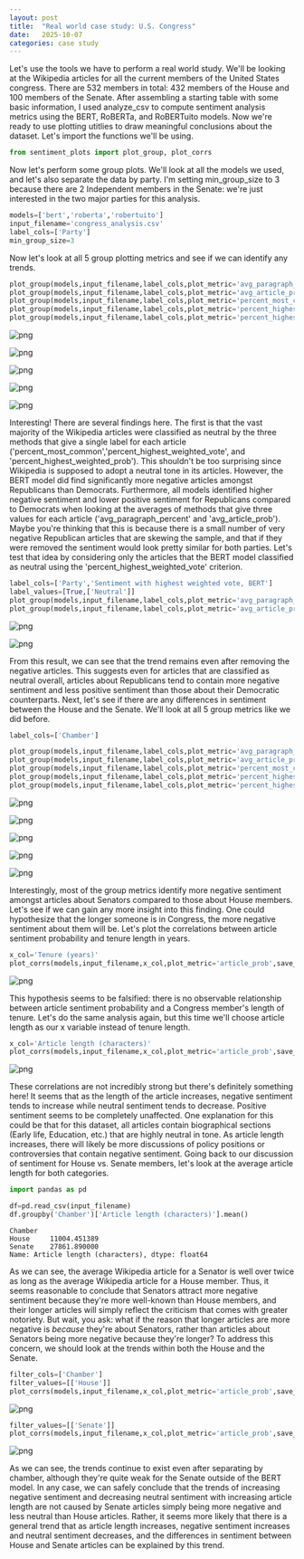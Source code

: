 ```yaml
---
layout: post
title:  "Real world case study: U.S. Congress"
date:   2025-10-07
categories: case study
---
```


Let's use the tools we have to perform a real world study. We'll be looking at the Wikipedia articles for all the current members of the United States congress. There are 532 members in total: 432 members of the House and 100 members of the Senate. After assembling a starting table with some basic information, I used analyze_csv to compute sentiment analysis metrics using the BERT, RoBERTa, and RoBERTuito models. Now we're ready to use plotting utitlies to draw meaningful conclusions about the dataset. Let's import the functions we'll be using.


```python
from sentiment_plots import plot_group, plot_corrs
```

Now let's perform some group plots. We'll look at all the models we used, and let's also separate the data by party. I'm setting min_group_size to 3 because there are 2 Independent members in the Senate: we're just interested in the two major parties for this analysis.


```python
models=['bert','roberta','robertuito']
input_filename='congress_analysis.csv'
label_cols=['Party']
min_group_size=3
```

Now let's look at all 5 group plotting metrics and see if we can identify any trends.


```python
plot_group(models,input_filename,label_cols,plot_metric='avg_paragraph_percent',save_fig=False,min_group_size=min_group_size)
plot_group(models,input_filename,label_cols,plot_metric='avg_article_prob',save_fig=False,min_group_size=min_group_size)
plot_group(models,input_filename,label_cols,plot_metric='percent_most_common',save_fig=False,min_group_size=min_group_size)
plot_group(models,input_filename,label_cols,plot_metric='percent_highest_weighted_vote',save_fig=False,min_group_size=min_group_size)
plot_group(models,input_filename,label_cols,plot_metric='percent_highest_weighted_prob',save_fig=False,min_group_size=min_group_size)
```


    
![png](Example4_real_world_study_files/Example4_real_world_study_5_0.png)
    



    
![png](Example4_real_world_study_files/Example4_real_world_study_5_1.png)
    



    
![png](Example4_real_world_study_files/Example4_real_world_study_5_2.png)
    



    
![png](Example4_real_world_study_files/Example4_real_world_study_5_3.png)
    



    
![png](Example4_real_world_study_files/Example4_real_world_study_5_4.png)
    


Interesting! There are several findings here. The first is that the vast majority of the Wikipedia articles were classified as neutral by the three methods that give a single label for each article ('percent_most_common','percent_highest_weighted_vote', and 'percent_highest_weighted_prob'). This shouldn't be too surprising since Wikipedia is supposed to adopt a neutral tone in its articles. However, the BERT model did find significantly more negative articles amongst Republicans than Democrats. Furthermore, all models identified higher negative sentiment and lower positive sentiment for Republicans compared to Democrats when looking at the averages of methods that give three values for each article ('avg_paragraph_percent' and 'avg_article_prob'). Maybe you're thinking that this is because there is a small number of very negative Republican articles that are skewing the sample, and that if they were removed the sentiment would look pretty similar for both parties. Let's test that idea by considering only the articles that the BERT model classified as neutral using the 'percent_highest_weighted_vote' criterion.


```python
label_cols=['Party','Sentiment with highest weighted vote, BERT']
label_values=[True,['Neutral']]
plot_group(models,input_filename,label_cols,plot_metric='avg_paragraph_percent',save_fig=False,label_values=label_values,min_group_size=min_group_size)
plot_group(models,input_filename,label_cols,plot_metric='avg_article_prob',save_fig=False,label_values=label_values,min_group_size=min_group_size)
```


    
![png](Example4_real_world_study_files/Example4_real_world_study_7_0.png)
    



    
![png](Example4_real_world_study_files/Example4_real_world_study_7_1.png)
    


From this result, we can see that the trend remains even after removing the negative articles. This suggests even for articles that are classified as neutral overall, articles about Republicans tend to contain more negative sentiment and less positive sentiment than those about their Democratic counterparts. Next, let's see if there are any differences in sentiment between the House and the Senate. We'll look at all 5 group metrics like we did before.


```python
label_cols=['Chamber']

plot_group(models,input_filename,label_cols,plot_metric='avg_paragraph_percent',save_fig=False,min_group_size=min_group_size)
plot_group(models,input_filename,label_cols,plot_metric='avg_article_prob',save_fig=False,min_group_size=min_group_size)
plot_group(models,input_filename,label_cols,plot_metric='percent_most_common',save_fig=False,min_group_size=min_group_size)
plot_group(models,input_filename,label_cols,plot_metric='percent_highest_weighted_vote',save_fig=False,min_group_size=min_group_size)
plot_group(models,input_filename,label_cols,plot_metric='percent_highest_weighted_prob',save_fig=False,min_group_size=min_group_size)
```


    
![png](Example4_real_world_study_files/Example4_real_world_study_9_0.png)
    



    
![png](Example4_real_world_study_files/Example4_real_world_study_9_1.png)
    



    
![png](Example4_real_world_study_files/Example4_real_world_study_9_2.png)
    



    
![png](Example4_real_world_study_files/Example4_real_world_study_9_3.png)
    



    
![png](Example4_real_world_study_files/Example4_real_world_study_9_4.png)
    


Interestingly, most of the group metrics identify more negative sentiment amongst articles about Senators compared to those about House members. Let's see if we can gain any more insight into this finding. One could hypothesize that the longer someone is in Congress, the more negative sentiment about them will be. Let's plot the correlations between article sentiment probability and tenure length in years.


```python
x_col='Tenure (years)'
plot_corrs(models,input_filename,x_col,plot_metric='article_prob',save_fig=False)
```


    
![png](Example4_real_world_study_files/Example4_real_world_study_11_0.png)
    


This hypothesis seems to be falsified: there is no observable relationship between article sentiment probability and a Congress member's length of tenure. Let's do the same analysis again, but this time we'll choose article length as our x variable instead of tenure length.


```python
x_col='Article length (characters)'
plot_corrs(models,input_filename,x_col,plot_metric='article_prob',save_fig=False)
```


    
![png](Example4_real_world_study_files/Example4_real_world_study_13_0.png)
    


These correlations are not incredibly strong but there's definitely something here! It seems that as the length of the article increases, negative sentiment tends to increase while neutral sentiment tends to decrease. Positive sentiment seems to be completely unaffected. One explanation for this could be that for this dataset, all articles contain biographical sections (Early life, Education, etc.) that are highly neutral in tone. As article length increases, there will likely be more discussions of policy positions or controversies that contain negative sentiment. Going back to our discussion of sentiment for House vs. Senate members, let's look at the average article length for both categories.


```python
import pandas as pd

df=pd.read_csv(input_filename)
df.groupby('Chamber')['Article length (characters)'].mean()
```




    Chamber
    House     11004.451389
    Senate    27861.890000
    Name: Article length (characters), dtype: float64



As we can see, the average Wikipedia article for a Senator is well over twice as long as the average Wikipedia article for a House member. Thus, it seems reasonable to conclude that Senators attract more negative sentiment because they're more well-known than House members, and their longer articles will simply reflect the criticism that comes with greater notoriety. But wait, you ask: what if the reason that longer articles are more negative is *because* they're about Senators, rather than articles about Senators being more negative because they're longer? To address this concern, we should look at the trends within both the House and the Senate.


```python
filter_cols=['Chamber']
filter_values=[['House']]
plot_corrs(models,input_filename,x_col,plot_metric='article_prob',save_fig=False,filter_cols=filter_cols,filter_values=filter_values)
```


    
![png](Example4_real_world_study_files/Example4_real_world_study_17_0.png)
    



```python
filter_values=[['Senate']]
plot_corrs(models,input_filename,x_col,plot_metric='article_prob',save_fig=False,filter_cols=filter_cols,filter_values=filter_values)
```


    
![png](Example4_real_world_study_files/Example4_real_world_study_18_0.png)
    


As we can see, the trends continue to exist even after separating by chamber, although they're quite weak for the Senate outside of the BERT model. In any case, we can safely conclude that the trends of increasing negative sentiment and decreasing neutral sentiment with increasing article length are not caused by Senate articles simply being more negative and less neutral than House articles. Rather, it seems more likely that there is a general trend that as article length increases, negative sentiment increases and neutral sentiment decreases, and the differences in sentiment between House and Senate articles can be explained by this trend.


```python

```
